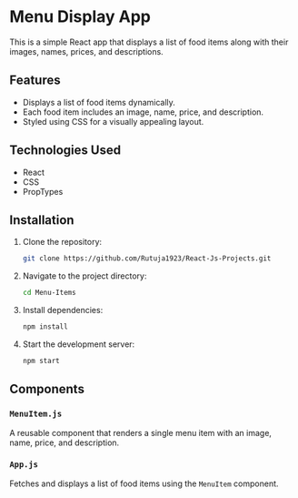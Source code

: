 # Menu Display App

This is a simple React app that displays a list of food items along with their images, names, prices, and descriptions.

## Features
- Displays a list of food items dynamically.
- Each food item includes an image, name, price, and description.
- Styled using CSS for a visually appealing layout.

## Technologies Used
- React
- CSS
- PropTypes

## Installation
1. Clone the repository:
   ```sh
   git clone https://github.com/Rutuja1923/React-Js-Projects.git
   ```
2. Navigate to the project directory:
   ```sh
   cd Menu-Items
   ```
3. Install dependencies:
   ```sh
   npm install
   ```
4. Start the development server:
   ```sh
   npm start
   ```

## Components
### `MenuItem.js`
A reusable component that renders a single menu item with an image, name, price, and description.

### `App.js`
Fetches and displays a list of food items using the `MenuItem` component.



